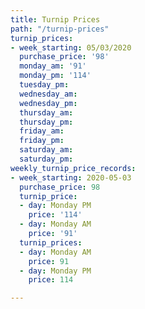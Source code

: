 ```yaml
---
title: Turnip Prices
path: "/turnip-prices"
turnip_prices:
- week_starting: 05/03/2020
  purchase_price: '98'
  monday_am: '91'
  monday_pm: '114'
  tuesday_pm: 
  wednesday_am: 
  wednesday_pm: 
  thursday_am: 
  thursday_pm: 
  friday_am: 
  friday_pm: 
  saturday_am: 
  saturday_pm: 
weekly_turnip_price_records:
- week_starting: 2020-05-03
  purchase_price: 98
  turnip_price:
  - day: Monday PM
    price: '114'
  - day: Monday AM
    price: '91'
  turnip_prices:
  - day: Monday AM
    price: 91
  - day: Monday PM
    price: 114

---
```

